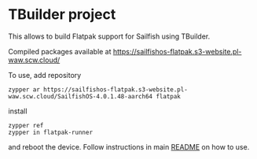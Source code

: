 # TBuilder project

This allows to build Flatpak support for Sailfish using TBuilder.

Compiled packages available at https://sailfishos-flatpak.s3-website.pl-waw.scw.cloud/

To use, add repository

```
zypper ar https://sailfishos-flatpak.s3-website.pl-waw.scw.cloud/SailfishOS-4.0.1.48-aarch64 flatpak
```

install

```
zypper ref
zypper in flatpak-runner
```

and reboot the device. Follow instructions in main [README](https://github.com/sailfishos-flatpak/main)
on how to use.
